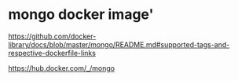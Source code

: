 # mongo docker image'
https://github.com/docker-library/docs/blob/master/mongo/README.md#supported-tags-and-respective-dockerfile-links

https://hub.docker.com/_/mongo